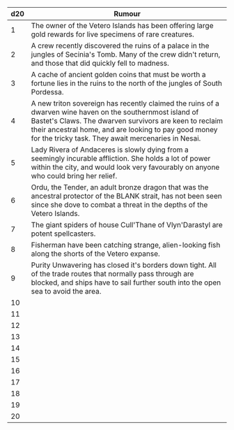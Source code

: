 
| d20 | Rumour                                                                                                                                                                                                                                                                              |
| --- | ----------------------------------------------------------------------------------------------------------------------------------------------------------------------------------------------------------------------------------------------------------------------------------- |
| 1   | The owner of the Vetero Islands has been offering large gold rewards for live specimens of rare creatures.                                                                                                                                                                          |
| 2   | A crew recently discovered the ruins of a palace in the jungles of Secinia's Tomb. Many of the crew didn't return, and those that did quickly fell to madness.                                                                                                                      |
| 3   | A cache of ancient golden coins that must be worth a fortune lies in the ruins to the north of the jungles of South Pordessa.                                                                                                                                                       |
| 4   | A new triton sovereign has recently claimed the ruins of a dwarven wine haven on the southernmost island of Bastet's Claws. The dwarven survivors are keen to reclaim their ancestral home, and are looking to pay good money for the tricky task. They await mercenaries in Nesai. |
| 5   | Lady Rivera of Andaceres is slowly dying from a seemingly incurable affliction. She holds a lot of power within the city, and would look very favourably on anyone who could bring her relief.                                                                                      |
| 6   | Ordu, the Tender, an adult bronze dragon that was the ancestral protector of the BLANK strait, has not been seen since she dove to combat a threat in the depths of the Vetero Islands.                                                                                             |
| 7   | The giant spiders of house Cull'Thane of Vlyn'Darastyl are potent spellcasters.                                                                                                                                                                                                     |
| 8   | Fisherman have been catching strange, alien-looking fish along the shorts of the Vetero expanse.                                                                                                                                                                                    |
| 9   | Purity Unwavering has closed it's borders down tight. All of the trade routes that normally pass through are blocked, and ships have to sail further south into the open sea to avoid the area.                                                                                     |
| 10  |                                                                                                                                                                                                                                                                                     |
| 11  |                                                                                                                                                                                                                                                                                     |
| 12  |                                                                                                                                                                                                                                                                                     |
| 13  |                                                                                                                                                                                                                                                                                     |
| 14  |                                                                                                                                                                                                                                                                                     |
| 15  |                                                                                                                                                                                                                                                                                     |
| 16  |                                                                                                                                                                                                                                                                                     |
| 17  |                                                                                                                                                                                                                                                                                     |
| 18  |                                                                                                                                                                                                                                                                                     |
| 19  |                                                                                                                                                                                                                                                                                     |
| 20  |                                                                                                                                                                                                                                                                                     |
